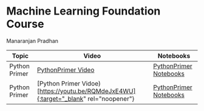 # Machine Learning Foundation Course

Manaranjan Pradhan


| Topic  | Video | Notebooks |
| ------------- | ------------- |--------|
| Python Primer  | <a href="https://youtu.be/RQMdeJxE4WU" target="_blank">PythonPrimer Video</a> | <a href="https://github.com/manaranjanp/MLCourseV1/tree/main/PythonPrimer" target="_blank">PythonPrimer Notebooks</a> |
| Python Primer  | [Python Primer Vidoe)[https://youtu.be/RQMdeJxE4WU]{:target="_blank" rel="noopener"} | <a href="https://github.com/manaranjanp/MLCourseV1/tree/main/PythonPrimer" target="_blank">PythonPrimer Notebooks</a> |
